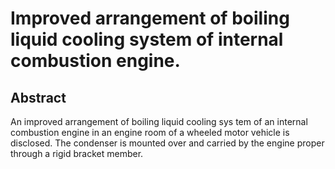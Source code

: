 # Improved arrangement of boiling liquid cooling system of internal combustion engine.

## Abstract
An improved arrangement of boiling liquid cooling sys tem of an internal combustion engine in an engine room of a wheeled motor vehicle is disclosed. The condenser is mounted over and carried by the engine proper through a rigid bracket member.